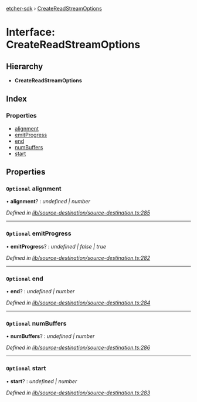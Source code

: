 [etcher-sdk](../README.md) › [CreateReadStreamOptions](createreadstreamoptions.md)

# Interface: CreateReadStreamOptions

## Hierarchy

* **CreateReadStreamOptions**

## Index

### Properties

* [alignment](createreadstreamoptions.md#optional-alignment)
* [emitProgress](createreadstreamoptions.md#optional-emitprogress)
* [end](createreadstreamoptions.md#optional-end)
* [numBuffers](createreadstreamoptions.md#optional-numbuffers)
* [start](createreadstreamoptions.md#optional-start)

## Properties

### `Optional` alignment

• **alignment**? : *undefined | number*

*Defined in [lib/source-destination/source-destination.ts:285](https://github.com/balena-io-modules/etcher-sdk/blob/96443cd/lib/source-destination/source-destination.ts#L285)*

___

### `Optional` emitProgress

• **emitProgress**? : *undefined | false | true*

*Defined in [lib/source-destination/source-destination.ts:282](https://github.com/balena-io-modules/etcher-sdk/blob/96443cd/lib/source-destination/source-destination.ts#L282)*

___

### `Optional` end

• **end**? : *undefined | number*

*Defined in [lib/source-destination/source-destination.ts:284](https://github.com/balena-io-modules/etcher-sdk/blob/96443cd/lib/source-destination/source-destination.ts#L284)*

___

### `Optional` numBuffers

• **numBuffers**? : *undefined | number*

*Defined in [lib/source-destination/source-destination.ts:286](https://github.com/balena-io-modules/etcher-sdk/blob/96443cd/lib/source-destination/source-destination.ts#L286)*

___

### `Optional` start

• **start**? : *undefined | number*

*Defined in [lib/source-destination/source-destination.ts:283](https://github.com/balena-io-modules/etcher-sdk/blob/96443cd/lib/source-destination/source-destination.ts#L283)*
